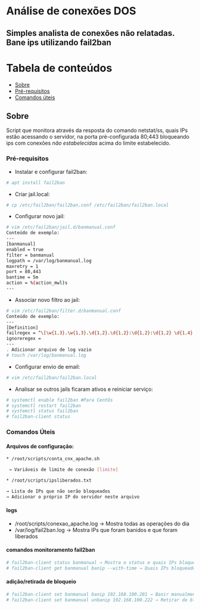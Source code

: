 # Análise de conexões DOS
## Simples analista de conexões não relatadas. Bane ips utilizando fail2ban

Tabela de conteúdos
=================
<!--ts-->
 * [Sobre](#Sobre)
 * [Pré-requisitos](#Pré-Requisitos)
 * [Comandos úteis](#Comandos-Úteis)
<!--te-->

## Sobre
Script que monitora através da resposta do comando netstat/ss, quais IPs estão acessando
o servidor, na porta pré-configurada 80;443 bloqueando ips com conexões *não estabelecidas* acima do limite estabelecido.

### Pré-requisitos
* Instalar e configurar fail2ban:
```bash
# apt install fail2ban
```
* Criar jail.local:
```bash
# cp /etc/fail2ban/fail2ban.conf /etc/fail2ban/fail2ban.local
```

* Configurar novo jail:
```bash
# vim /etc/fail2ban/jail.d/banmanual.conf
Conteúdo de exemplo:
---
[banmanual]
enabled = true
filter = banmanual
logpath = /var/log/banmanual.log
maxretry = 1
port = 80,443
bantime = 5m
action = %(action_mwl)s
---
```

* Associar novo filtro ao jail:
```bash
# vim /etc/fail2ban/filter.d/banmanual.conf
Conteúdo de exemplo:
---
[Definition]
failregex = ^\[\w{1,3}.\w{1,3}.\d{1,2}.\d{1,2}:\d{1,2}:\d{1,2} \d{1,4}. \[error] \[client.<HOST>].File does not exist:.{1,40}roundcube.{1,200}
ignoreregex =
---
. Adicionar arquivo de log vazio
# touch /var/log/banmanual.log
```

* Configurar envio de email:
```bash
# vim /etc/fail2ban/fail2ban.local

```

* Analisar se outros jails ficaram ativos e reiniciar serviço:
```bash
# systemctl enable fail2ban #Para CentOs 
# systemctl restart fail2ban
# systemctl status fail2ban 
# fail2ban-client status
```


### Comandos Úteis
#### Arquivos de configuração:
```bash
* /root/scripts/conta_cnx_apache.sh

 → Variáveis de limite de conexão [limite]
```

```bash
* /root/scripts/ipsliberados.txt

→ Lista de IPs que não serão bloqueados
→ Adicionar o próprio IP do servidor neste arquivo
```

#### logs
* /root/scripts/conexao_apache.log → Mostra todas as operações do dia
* /var/log/fail2ban.log → Mostra IPs que foram banidos e que foram liberados

#### comandos monitoramento fail2ban
```bash
# fail2ban-client status banmanual → Mostra o status e quais IPs bloqueados
# fail2ban-client get banmanual banip --with-time → Quais IPs bloqueados e por quanto tempo
```
#### adição/retirada de bloqueio
```bash
# fail2ban-client set banmanual banip 192.168.100.201 → Banir manualmente
# fail2ban-client set banmanual unbanip 192.168.100.222 → Retirar do bloqueio
```
